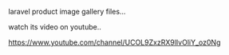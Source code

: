 laravel product image gallery files...

watch its video on youtube..

https://www.youtube.com/channel/UCOL9ZxzRX9lIvOliY_oz0Ng